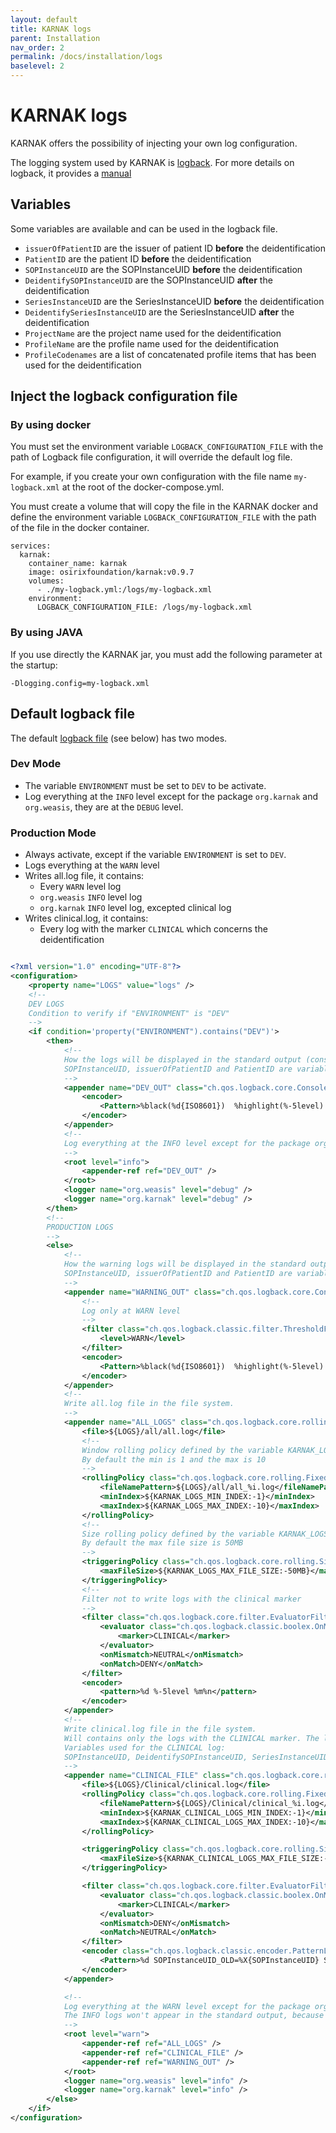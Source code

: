 ```yaml
---
layout: default
title: KARNAK logs
parent: Installation
nav_order: 2
permalink: /docs/installation/logs
baselevel: 2
---
```


# KARNAK logs

KARNAK offers the possibility of injecting your own log configuration.

The logging system used by KARNAK is [logback](http://logback.qos.ch/). For more details on logback, it provides a [manual](http://logback.qos.ch/manual/index.html)

## Variables

Some variables are available and can be used in the logback file.

* `issuerOfPatientID` are the issuer of patient ID **before** the deidentification
* `PatientID` are the patient ID **before** the deidentification
* `SOPInstanceUID` are the SOPInstanceUID **before** the deidentification
* `DeidentifySOPInstanceUID` are the SOPInstanceUID **after** the deidentification
* `SeriesInstanceUID` are the SeriesInstanceUID **before** the deidentification
* `DeidentifySeriesInstanceUID` are the SeriesInstanceUID **after** the deidentification
* `ProjectName` are the project name used for the deidentification
* `ProfileName` are the profile name used for the deidentification
* `ProfileCodenames` are a list of concatenated profile items that has been used for the deidentification

## Inject the logback configuration file

### By using docker

You must set the environment variable `LOGBACK_CONFIGURATION_FILE` with the path of Logback file configuration, it will override the default log file.

For example, if you create your own configuration with the file name `my-logback.xml` at the root of the docker-compose.yml.

You must create a volume that will copy the file in the KARNAK docker and define the environment variable `LOGBACK_CONFIGURATION_FILE` with the path of the file in the docker container.

```
services:
  karnak:
    container_name: karnak
    image: osirixfoundation/karnak:v0.9.7
    volumes:
      - ./my-logback.yml:/logs/my-logback.xml
    environment:
      LOGBACK_CONFIGURATION_FILE: /logs/my-logback.xml
```

### By using JAVA

If you use directly the KARNAK jar, you must add the following parameter at the startup:

`-Dlogging.config=my-logback.xml`

## Default logback file

The default [logback file](https://github.com/OsiriX-Foundation/karnak/blob/master/src/main/resources/logback.xml) (see below) has two modes.

### Dev Mode

* The variable `ENVIRONMENT` must be set to `DEV` to be activate.
* Log everything at the `INFO` level except for the package `org.karnak` and `org.weasis`, they are at the `DEBUG` level.

### Production Mode

* Always activate, except if the variable `ENVIRONMENT` is set to `DEV`.
* Logs everything at the `WARN` level
* Writes all.log file, it contains:
  * Every `WARN` level log
  * `org.weasis` `INFO` level log
  * `org.karnak` `INFO` level log, excepted clinical log
* Writes clinical.log, it contains:
  * Every log with the marker `CLINICAL` which concerns the deidentification

```xml

<?xml version="1.0" encoding="UTF-8"?>
<configuration>
    <property name="LOGS" value="logs" />
    <!--
    DEV LOGS
    Condition to verify if "ENVIRONMENT" is "DEV"
    -->
    <if condition='property("ENVIRONMENT").contains("DEV")'>
        <then>
            <!--
            How the logs will be displayed in the standard output (console)
            SOPInstanceUID, issuerOfPatientID and PatientID are variables to associate the current DICOM with the log
            -->
            <appender name="DEV_OUT" class="ch.qos.logback.core.ConsoleAppender">
                <encoder>
                    <Pattern>%black(%d{ISO8601})  %highlight(%-5level) %marker %highlight(%X{SOPInstanceUID}) %highlight(%X{issuerOfPatientID}) %highlight(%X{PatientID}) [%yellow(%t)] %yellow(%C{1.}): %msg%n%throwable</Pattern>
                </encoder>
            </appender>
            <!--
            Log everything at the INFO level except for the package org.karnak and org.weasis, they are at the DEBUG level.
            -->
            <root level="info">
                <appender-ref ref="DEV_OUT" />
            </root>
            <logger name="org.weasis" level="debug" />
            <logger name="org.karnak" level="debug" />
        </then>
        <!--
        PRODUCTION LOGS
        -->
        <else>
            <!--
            How the warning logs will be displayed in the standard output (console)
            SOPInstanceUID, issuerOfPatientID and PatientID are variables to associate the current DICOM with the log
            -->
            <appender name="WARNING_OUT" class="ch.qos.logback.core.ConsoleAppender">
                <!--
                Log only at WARN level
                -->
                <filter class="ch.qos.logback.classic.filter.ThresholdFilter">
                    <level>WARN</level>
                </filter>
                <encoder>
                    <Pattern>%black(%d{ISO8601})  %highlight(%-5level) %marker %highlight(%X{SOPInstanceUID}) %highlight(%X{issuerOfPatientID}) %highlight(%X{PatientID}) [%yellow(%t)] %yellow(%C{1.}): %msg%n%throwable </Pattern>
                </encoder>
            </appender>
            <!--
            Write all.log file in the file system.
            -->
            <appender name="ALL_LOGS" class="ch.qos.logback.core.rolling.RollingFileAppender">
                <file>${LOGS}/all/all.log</file>
                <!--
                Window rolling policy defined by the variable KARNAK_LOGS_MIN_INDEX or KARNAK_LOGS_MAX_INDEX
                By default the min is 1 and the max is 10
                -->
                <rollingPolicy class="ch.qos.logback.core.rolling.FixedWindowRollingPolicy">
                    <fileNamePattern>${LOGS}/all/all_%i.log</fileNamePattern>
                    <minIndex>${KARNAK_LOGS_MIN_INDEX:-1}</minIndex>
                    <maxIndex>${KARNAK_LOGS_MAX_INDEX:-10}</maxIndex>
                </rollingPolicy>
                <!--
                Size rolling policy defined by the variable KARNAK_LOGS_MAX_FILE_SIZE
                By default the max file size is 50MB
                -->
                <triggeringPolicy class="ch.qos.logback.core.rolling.SizeBasedTriggeringPolicy">
                    <maxFileSize>${KARNAK_LOGS_MAX_FILE_SIZE:-50MB}</maxFileSize>
                </triggeringPolicy>
                <!--
                Filter not to write logs with the clinical marker
                -->
                <filter class="ch.qos.logback.core.filter.EvaluatorFilter">
                    <evaluator class="ch.qos.logback.classic.boolex.OnMarkerEvaluator">
                        <marker>CLINICAL</marker>
                    </evaluator>
                    <onMismatch>NEUTRAL</onMismatch>
                    <onMatch>DENY</onMatch>
                </filter>
                <encoder>
                    <pattern>%d %-5level %m%n</pattern>
                </encoder>
            </appender>
            <!--
            Write clinical.log file in the file system.
            Will contains only the logs with the CLINICAL marker. The logs with CLINICAL marker concerns the information about the deidentification.
            Variables used for the CLINICAL log:
            SOPInstanceUID, DeidentifySOPInstanceUID, SeriesInstanceUID, DeidentifySeriesInstanceUID, ProjectName, ProfileName, ProfileCodenames
			-->
            <appender name="CLINICAL_FILE" class="ch.qos.logback.core.rolling.RollingFileAppender">
                <file>${LOGS}/Clinical/clinical.log</file>
                <rollingPolicy class="ch.qos.logback.core.rolling.FixedWindowRollingPolicy">
                    <fileNamePattern>${LOGS}/Clinical/clinical_%i.log</fileNamePattern>
                    <minIndex>${KARNAK_CLINICAL_LOGS_MIN_INDEX:-1}</minIndex>
                    <maxIndex>${KARNAK_CLINICAL_LOGS_MAX_INDEX:-10}</maxIndex>
                </rollingPolicy>

                <triggeringPolicy class="ch.qos.logback.core.rolling.SizeBasedTriggeringPolicy">
                    <maxFileSize>${KARNAK_CLINICAL_LOGS_MAX_FILE_SIZE:-50MB}</maxFileSize>
                </triggeringPolicy>

                <filter class="ch.qos.logback.core.filter.EvaluatorFilter">
                    <evaluator class="ch.qos.logback.classic.boolex.OnMarkerEvaluator">
                        <marker>CLINICAL</marker>
                    </evaluator>
                    <onMismatch>DENY</onMismatch>
                    <onMatch>NEUTRAL</onMatch>
                </filter>
                <encoder class="ch.qos.logback.classic.encoder.PatternLayoutEncoder">
                    <Pattern>%d SOPInstanceUID_OLD=%X{SOPInstanceUID} SOPInstanceUID_NEW=%X{DeidentifySOPInstanceUID} SeriesInstanceUID_OLD=%X{SeriesInstanceUID} SeriesInstanceUID_NEW=%X{DeidentifySeriesInstanceUID} ProjectName=%X{ProjectName} ProfileName=%X{ProfileName} ProfileCodenames=%X{ProfileCodenames}</Pattern>
                </encoder>
            </appender>

            <!--
            Log everything at the WARN level except for the package org.karnak and org.weasis, they are at the INFO level.
            The INFO logs won't appear in the standard output, because they will be filtered by the WARNING_OUT appender
            -->
            <root level="warn">
                <appender-ref ref="ALL_LOGS" />
                <appender-ref ref="CLINICAL_FILE" />
                <appender-ref ref="WARNING_OUT" />
            </root>
            <logger name="org.weasis" level="info" />
            <logger name="org.karnak" level="info" />
        </else>
    </if>
</configuration>
```

